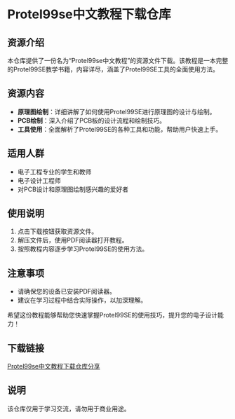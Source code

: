 # Protel99se中文教程下载仓库

## 资源介绍

本仓库提供了一份名为“Protel99se中文教程”的资源文件下载。该教程是一本完整的Protel99SE教学书籍，内容详尽，涵盖了Protel99SE工具的全面使用方法。

## 资源内容

- **原理图绘制**：详细讲解了如何使用Protel99SE进行原理图的设计与绘制。
- **PCB绘制**：深入介绍了PCB板的设计流程和绘制技巧。
- **工具使用**：全面解析了Protel99SE的各种工具和功能，帮助用户快速上手。

## 适用人群

- 电子工程专业的学生和教师
- 电子设计工程师
- 对PCB设计和原理图绘制感兴趣的爱好者

## 使用说明

1. 点击下载按钮获取资源文件。
2. 解压文件后，使用PDF阅读器打开教程。
3. 按照教程内容逐步学习Protel99SE的使用方法。

## 注意事项

- 请确保您的设备已安装PDF阅读器。
- 建议在学习过程中结合实际操作，以加深理解。

希望这份教程能够帮助您快速掌握Protel99SE的使用技巧，提升您的电子设计能力！

## 下载链接
[Protel99se中文教程下载仓库分享](https://pan.quark.cn/s/eba13c83eaa8)

## 说明

该仓库仅用于学习交流，请勿用于商业用途。
